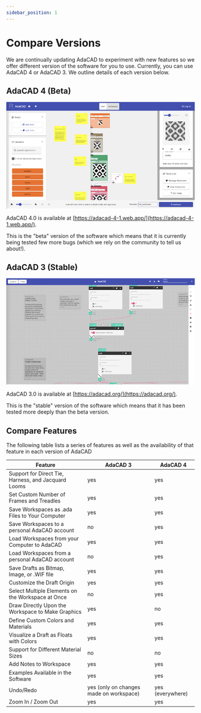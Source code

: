 ```yaml
---
sidebar_position: 1
---
```


# Compare Versions
We are continually updating AdaCAD to experiment with new features so we offer different version of the software for you to use. Currently, you can use AdaCAD 4 or AdaCAD 3. We outline details of each version below. 


## AdaCAD 4 (Beta)

![file](./img/adacad4_screenshot.png)

AdaCAD 4.0 is available at [https://adacad-4-1.web.app/](https://adacad-4-1.web.app/). 

This is the "beta" version of the software which means that it is currently being tested few more bugs (which we rely on the community to tell us about!).

## AdaCAD 3 (Stable)

![file](./img/adacad3_screenshot.png)

AdaCAD 3.0 is available at [https://adacad.org/](https://adacad.org/). 

This is the "stable" version of the software which means that it has been tested more deeply than the beta version. 

## Compare Features 
The following table lists a series of features as well as the availability of that feature in each version of AdaCAD


| Feature    | AdaCAD 3 | AdaCAD 4
| -------- | ------- | -------- |
| Support for Direct Tie, Harness, and Jacquard Looms | yes  | yes |
| Set Custom Number of Frames and Treadles | yes  | yes |
| Save Workspaces as .ada Files to Your Computer  | yes  | yes |
| Save Workspaces to a personal AdaCAD account  | no  | yes |
| Load Workspaces from your Computer to AdaCAD | yes | yes |
| Load Workspaces from a personal AdaCAD account | no | yes |
| Save Drafts as Bitmap, Image, or .WIF file  | yes  | yes |
| Customize the Draft Origin | yes  | yes |
| Select Multiple Elements on the Workspace at Once | no  | yes |
| Draw Directly Upon the Workspace to Make Graphics | yes  | no |
| Define Custom Colors and Materials | yes  | yes |
| Visualize a Draft as Floats with Colors | yes  | yes |
| Support for Different Material Sizes | no  | no |
| Add Notes to Workspace | yes | yes |
| Examples Available in the Software | yes | yes |
| Undo/Redo | yes (only on changes made on workspace) | yes (everywhere) |
| Zoom In / Zoom Out | yes  | yes |

